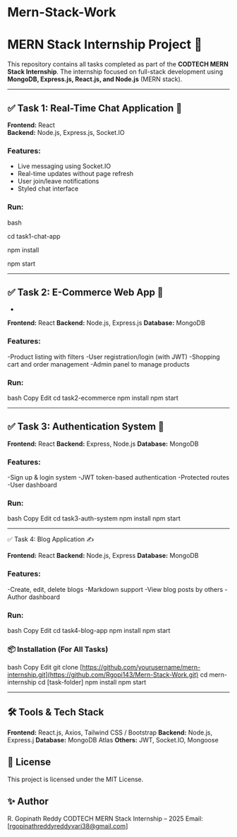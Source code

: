 # Mern-Stack-Work

# MERN Stack Internship Project 🚀

This repository contains all tasks completed as part of the **CODTECH MERN Stack Internship**. The internship focused on full-stack development using **MongoDB, Express.js, React.js, and Node.js** (MERN stack).

---

## ✅ Task 1: Real-Time Chat Application 💬

**Frontend:** React  
**Backend:** Node.js, Express.js, Socket.IO

### Features:
- Live messaging using Socket.IO
- Real-time updates without page refresh
- User join/leave notifications
- Styled chat interface

### Run:
bash

cd task1-chat-app

npm install

npm start

---

## ✅ Task 2: E-Commerce Web App 🛒
-
**Frontend:** React
**Backend:** Node.js, Express.js
**Database:** MongoDB

### Features:
-Product listing with filters
-User registration/login (with JWT)
-Shopping cart and order management
-Admin panel to manage products

### Run:
bash
Copy
Edit
cd task2-ecommerce
npm install
npm start

---


## ✅ Task 3: Authentication System 🔐

**Frontend:** React
**Backend:** Express, Node.js
**Database:** MongoDB

### Features:
-Sign up & login system
-JWT token-based authentication
-Protected routes
-User dashboard

### Run:
bash
Copy
Edit
cd task3-auth-system
npm install
npm start

---

✅ Task 4: Blog Application ✍️

**Frontend:** React
**Backend:** Node.js, Express
**Database:** MongoDB

### Features:
-Create, edit, delete blogs
-Markdown support
-View blog posts by others
-Author dashboard

### Run:
bash
Copy
Edit
cd task4-blog-app
npm install
npm start

### 📦 Installation (For All Tasks)
bash
Copy
Edit
git clone [https://github.com/yourusername/mern-internship.git](https://github.com/Rgopi143/Mern-Stack-Work.git)
cd mern-internship
cd [task-folder]
npm install
npm start

---
## 🛠️ Tools & Tech Stack

**Frontend:** React.js, Axios, Tailwind CSS / Bootstrap
**Backend:** Node.js, Express.j
**Database:** MongoDB Atlas
**Others:** JWT, Socket.IO, Mongoose

## 📄 License
This project is licensed under the MIT License.

## ✨ Author
R. Gopinath Reddy
CODTECH MERN Stack Internship – 2025
Email: [rgopinathreddyreddyvari38@gmail.com]
